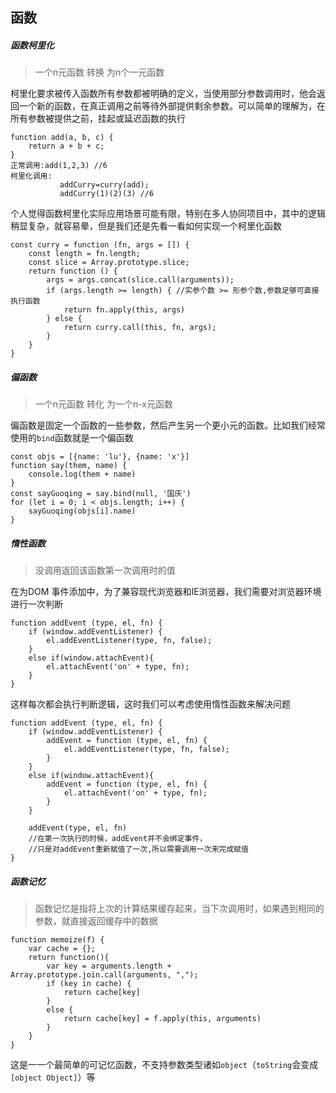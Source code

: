 ## 函数

##### 函数柯里化
> 一个n元函数 转换 为n个一元函数


柯里化要求被传入函数所有参数都被明确的定义，当使用部分参数调用时，他会返回一个新的函数，在真正调用之前等待外部提供剩余参数。可以简单的理解为，在所有参数被提供之前，挂起或延迟函数的执行

```
function add(a, b, c) {
    return a + b + c;
}
正常调用:add(1,2,3) //6
柯里化调用:
           addCurry=curry(add);
           addCurry(1)(2)(3) //6
```

个人觉得函数柯里化实际应用场景可能有限，特别在多人协同项目中，其中的逻辑稍显复杂，就容易晕，但是我们还是先看一看如何实现一个柯里化函数

```
const curry = function (fn, args = []) {
    const length = fn.length;
    const slice = Array.prototype.slice;
    return function () {
        args = args.concat(slice.call(arguments));
        if (args.length >= length) { //实参个数 >= 形参个数,参数足够可直接执行函数
            return fn.apply(this, args)
        } else {
            return curry.call(this, fn, args);
        }
    }
}
```

##### 偏函数
> 一个n元函数 转化 为一个n-x元函数

偏函数是固定一个函数的一些参数，然后产生另一个更小元的函数。比如我们经常使用的`bind`函数就是一个偏函数

```
const objs = [{name: 'lu'}, {name: 'x'}]
function say(them, name) {
    console.log(them + name)
}
const sayGuoqing = say.bind(null, '国庆')
for (let i = 0; i < objs.length; i++) {
    sayGuoqing(objs[i].name)
}
```


##### 惰性函数
> 没调用返回该函数第一次调用时的值


在为DOM 事件添加中，为了兼容现代浏览器和IE浏览器，我们需要对浏览器环境进行一次判断

```
function addEvent (type, el, fn) {
    if (window.addEventListener) {
        el.addEventListener(type, fn, false);
    }
    else if(window.attachEvent){
        el.attachEvent('on' + type, fn);
    }
}
```
这样每次都会执行判断逻辑，这时我们可以考虑使用惰性函数来解决问题

```
function addEvent (type, el, fn) {
    if (window.addEventListener) {
        addEvent = function (type, el, fn) {
            el.addEventListener(type, fn, false);
        }
    }
    else if(window.attachEvent){
        addEvent = function (type, el, fn) {
            el.attachEvent('on' + type, fn);
        }
    }

    addEvent(type, el, fn)
    //在第一次执行的时候，addEvent并不会绑定事件，
    //只是对addEvent重新赋值了一次,所以需要调用一次来完成赋值
}
```



##### 函数记忆
> 函数记忆是指将上次的计算结果缓存起来，当下次调用时，如果遇到相同的参数，就直接返回缓存中的数据

```
function memoize(f) {
    var cache = {};
    return function(){
        var key = arguments.length + Array.prototype.join.call(arguments, ",");
        if (key in cache) {
            return cache[key]
        }
        else {
            return cache[key] = f.apply(this, arguments)
        }
    }
}
```

这是一一个最简单的可记忆函数，不支持参数类型诸如`object`（`toString`会变成`[object Object]`）等